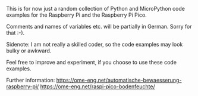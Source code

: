 This is for now just a random collection of Python and MicroPython code examples for the Raspberry Pi and the Raspberry Pi Pico.

Comments and names of variables etc. will be partially in German. Sorry for that :-).

Sidenote: I am not really a skilled coder, so the code examples may look bulky or awkward.

Feel free to improve and experiment, if you choose to use these code examples.

Further information:
https://ome-eng.net/automatische-bewaesserung-raspberry-pi/ 
https://ome-eng.net/raspi-pico-bodenfeuchte/
